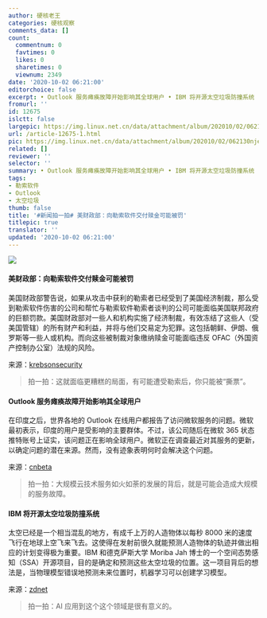 ```yaml
---
author: 硬核老王
categories: 硬核观察
comments_data: []
count:
  commentnum: 0
  favtimes: 0
  likes: 0
  sharetimes: 0
  viewnum: 2349
date: '2020-10-02 06:21:00'
editorchoice: false
excerpt: • Outlook 服务瘫痪故障开始影响其全球用户 • IBM 将开源太空垃圾防撞系统
fromurl: ''
id: 12675
islctt: false
largepic: https://img.linux.net.cn/data/attachment/album/202010/02/062130njeoj3cc8cgk9cz1.jpg
url: /article-12675-1.html
pic: https://img.linux.net.cn/data/attachment/album/202010/02/062130njeoj3cc8cgk9cz1.jpg.thumb.jpg
related: []
reviewer: ''
selector: ''
summary: • Outlook 服务瘫痪故障开始影响其全球用户 • IBM 将开源太空垃圾防撞系统
tags:
- 勒索软件
- Outlook
- 太空垃圾
thumb: false
title: '#新闻拍一拍# 美财政部：向勒索软件交付赎金可能被罚'
titlepic: true
translator: ''
updated: '2020-10-02 06:21:00'
---
```


![](/data/attachment/album/202010/02/062130njeoj3cc8cgk9cz1.jpg)


#### 美财政部：向勒索软件交付赎金可能被罚


美国财政部警告说，如果从攻击中获利的勒索者已经受到了美国经济制裁，那么受到勒索软件伤害的公司和帮忙与勒索软件勒索者谈判的公司可能面临美国联邦政府的巨额罚款。美国财政部对一些人和机构实施了经济制裁，有效冻结了这些人（受美国管辖）的所有财产和利益，并将与他们交易定为犯罪。这包括朝鲜、伊朗、俄罗斯等一些人或机构。而向这些被制裁对象缴纳赎金可能面临违反 OFAC（外国资产控制办公室）法规的风险。


来源：[krebsonsecurity](https://krebsonsecurity.com/2020/10/ransomware-victims-that-pay-up-could-incur-steep-fines-from-uncle-sam/)



> 
> 拍一拍：这就面临更糟糕的局面，有可能遭受勒索后，你只能被“撕票”。
> 
> 
> 


#### Outlook 服务瘫痪故障开始影响其全球用户


在印度之后，世界各地的 Outlook 在线用户都报告了访问微软服务的问题。微软最初表示，印度的用户是受影响的主要群体。不过，该公司随后在微软 365 状态推特账号上证实，该问题正在影响全球用户。微软正在调查最近对其服务的更新，以确定问题的潜在来源。然而，没有迹象表明何时会解决这个问题。


来源：[cnbeta](https://www.cnbeta.com/articles/tech/1035967.htm)



> 
> 拍一拍：大规模云技术服务如火如荼的发展的背后，就是可能会造成大规模的服务故障。
> 
> 
> 


#### IBM 将开源太空垃圾防撞系统


太空已经是一个相当混乱的地方，有成千上万的人造物体以每秒 8000 米的速度飞行在地球上空飞来飞去。这使得在发射前很久就能预测人造物体的轨迹并做出相应的计划变得极为重要。IBM 和德克萨斯大学 Moriba Jah 博士的一个空间态势感知（SSA）开源项目，目的是确定和预测这些太空垃圾的位置。这一项目背后的想法是，当物理模型错误地预测未来位置时，机器学习可以创建学习模型。


来源：[zdnet](https://www.zdnet.com/article/ibm-to-open-source-space-junk-collision-avoidance/)



> 
> 拍一拍：AI 应用到这个这个领域是很有意义的。
> 
> 
>